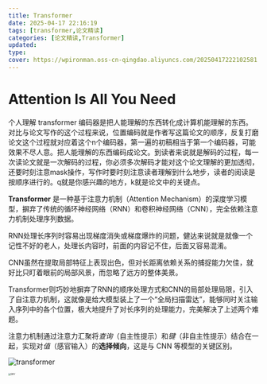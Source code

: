 ```yaml
---
title: Transformer
date: 2025-04-17 22:16:19
tags: [transformer,论文精读]
categories: [论文精读,Transformer]
updated: 
type: 
cover: https://wpironman.oss-cn-qingdao.aliyuncs.com/20250417222102581.png
---
```


# Attention Is All You Need

个人理解 transformer 编码器是把人能理解的东西转化成计算机能理解的东西。对比与论文写作的这个过程来说，位置编码就是作者写这篇论文的顺序，反复打磨论文这个过程就对应着这个n个编码器，第一遍的初稿相当于第一个编码器，可能效果不尽人意。把人能理解的东西编码成论文。到读者来说就是解码的过程，每一次读论文就是一次解码的过程，你必须多次解码才能对这个论文理解的更加透彻，还要时刻注意mask操作，写作时要时刻注意读者理解到什么地步，读者的阅读是按顺序进行的。q就是你感兴趣的地方，k就是论文中的关键点。



**Transformer** 是一种基于注意力机制（Attention Mechanism）的深度学习模型，摒弃了传统的循环神经网络（RNN）和卷积神经网络（CNN），完全依赖注意力机制处理序列数据。

RNN处理长序列时容易出现梯度消失或梯度爆炸的问题，健达来说就是就像一个记性不好的老人，处理长内容时，前面的内容记不住，后面又容易混淆。

CNN虽然在提取局部特征上表现出色，但对长距离依赖关系的捕捉能力欠佳，就好比只盯着眼前的局部风景，而忽略了远方的整体美景。

Transformer则巧妙地摒弃了RNN的顺序处理方式和CNN的局部处理局限，引入了自注意力机制，这就像是给大模型装上了一个“全局扫描雷达”，能够同时关注输入序列中的各个位置，极大地提升了对长序列的处理能力，完美解决了上述两个难题。

注意力机制通过注意力汇聚将*查询*（自主性提示）和*键*（非自主性提示）结合在一起，实现对*值*（感官输入）的**选择倾向**，这是与 CNN 等模型的关键区别。

![transformer](https://wpironman.oss-cn-qingdao.aliyuncs.com/20250425222936440.png)



<img src="https://wpironman.oss-cn-qingdao.aliyuncs.com/20250425223011527.png" alt="QKV" style="zoom:30%;" />
